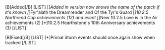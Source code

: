 [B]Added[/B]
[LIST]
[*]Added in version now shows the name of the patch if it's known
[*]Fyr'alath the Dreamrender and Of the Tyr's Guard
[*]10.2.5 Northrend Cup achievements (12) and event
[*]New 10.2.5 Love is in the Air achievements (2)
[*]10.2.5 Hearthstone's 10th Anniversary achievements (3)
[/LIST]

[B]Fixed[/B]
[LIST]
[*]Primal Storm events should once again show when tracked
[/LIST]